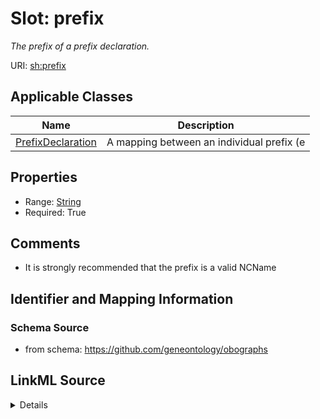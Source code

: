 # Slot: prefix
_The prefix of a prefix declaration._


URI: [sh:prefix](https://w3id.org/shacl/prefix)



<!-- no inheritance hierarchy -->




## Applicable Classes

| Name | Description |
| --- | --- |
[PrefixDeclaration](PrefixDeclaration.md) | A mapping between an individual prefix (e






## Properties

* Range: [String](String.md)
* Required: True








## Comments

* It is strongly recommended that the prefix is a valid NCName

## Identifier and Mapping Information







### Schema Source


* from schema: https://github.com/geneontology/obographs




## LinkML Source

<details>
```yaml
name: prefix
description: The prefix of a prefix declaration.
comments:
- It is strongly recommended that the prefix is a valid NCName
from_schema: https://github.com/geneontology/obographs
rank: 1000
slot_uri: sh:prefix
key: true
alias: prefix
owner: PrefixDeclaration
domain_of:
- PrefixDeclaration
range: string
required: true

```
</details>
